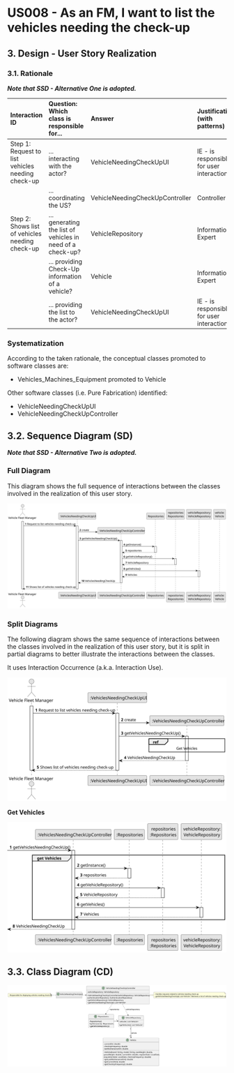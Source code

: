 # US008 - As an FM, I want to list the vehicles needing the check-up

## 3. Design - User Story Realization 

### 3.1. Rationale

_**Note that SSD - Alternative One is adopted.**_

| Interaction ID                                       | Question: Which class is responsible for...                | Answer                              | Justification (with patterns)               |
|:-----------------------------------------------------|:-----------------------------------------------------------|:------------------------------------|:--------------------------------------------|
| Step 1: Request to list vehicles needing check-up    | ... interacting with the actor?                            | VehicleNeedingCheckUpUI             | IE - is responsible for user interactions.  |
|                                                      | ... coordinating the US?                                   | VehicleNeedingCheckUpController     | Controller                                  |
| Step 2: Shows list of vehicles needing check-up      | ... generating the list of vehicles in need of a check-up? | VehicleRepository                   | Information Expert                          |
|                                                      | ... providing Check-Up information of a vehicle?           | Vehicle                             | Information Expert                          |
|                                                      | ... providing the list to the actor?                       | VehicleNeedingCheckUpUI             | IE - is responsible for user interactions.  |

### Systematization ##

According to the taken rationale, the conceptual classes promoted to software classes are: 

* Vehicles_Machines_Equipment promoted to Vehicle

Other software classes (i.e. Pure Fabrication) identified: 

* VehicleNeedingCheckUpUI  
* VehicleNeedingCheckUpController


## 3.2. Sequence Diagram (SD)

_**Note that SSD - Alternative Two is adopted.**_

### Full Diagram

This diagram shows the full sequence of interactions between the classes involved in the realization of this user story.

![Sequence Diagram - Full](svg/us008-sequence-diagram-full.svg)

### Split Diagrams

The following diagram shows the same sequence of interactions between the classes involved in the realization of this user story, but it is split in partial diagrams to better illustrate the interactions between the classes.

It uses Interaction Occurrence (a.k.a. Interaction Use).

![Sequence Diagram - split](svg/us008-sequence-diagram-split.svg)

**Get Vehicles**

![Sequence Diagram - Partial - Get Task Category List](svg/us008-sequence-diagram-partial-get-vehicles.svg)


## 3.3. Class Diagram (CD)

![Class Diagram](svg/us008-class-diagram.svg)